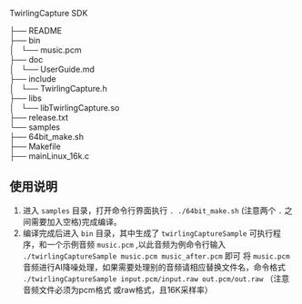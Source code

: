 TwirlingCapture SDK  

├── README  
├── bin  
│   └── music.pcm  
├── doc  
│   └── UserGuide.md  
├── include  
│   └── TwirlingCapture.h  
├── libs  
│   └── libTwirlingCapture.so  
├── release.txt  
└── samples  
    ├── 64bit_make.sh  
    ├── Makefile  
    ├── mainLinux_16k.c  

## 使用说明
1. 进入 `samples` 目录，打开命令行界面执行 `. ./64bit_make.sh` (注意两个 `.` 之间需要加入空格)完成编译。
2. 编译完成后进入 `bin` 目录，其中生成了 `twirlingCaptureSample` 可执行程序，和一个示例音频 `music.pcm` ,以此音频为例命令行输入 `./twirlingCaptureSample music.pcm music_after.pcm` 即可 将 `music.pcm` 音频进行AI降噪处理，如果需要处理别的音频请相应替换文件名，命令格式 `./twirlingCaptureSample input.pcm/input.raw out.pcm/out.raw` （注意音频文件必须为pcm格式 或raw格式，且16K采样率）
